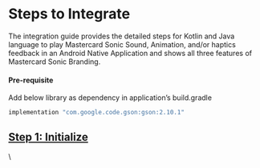 # Steps to Integrate

The integration guide provides the detailed steps for Kotlin and Java language to play Mastercard Sonic Sound, Animation, and/or haptics feedback in an Android Native Application and shows all three features of Mastercard Sonic Branding.

#### Pre-requisite <a href="#pre-requisite" id="pre-requisite"></a>

Add below library as dependency in application’s build.gradle

```groovy
implementation "com.google.code.gson:gson:2.10.1"
```

## [Step 1: Initialize](step-1-initialise.md) <a href="#step-1-initialize" id="step-1-initialize"></a>

\


